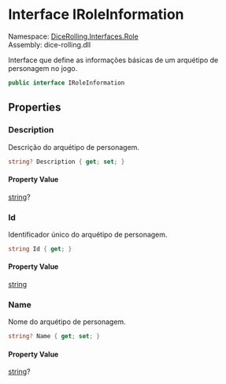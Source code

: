# <a id="DiceRolling_Interfaces_Role_IRoleInformation"></a> Interface IRoleInformation

Namespace: [DiceRolling.Interfaces.Role](DiceRolling.Interfaces.Role.md)  
Assembly: dice\-rolling.dll  

Interface que define as informações básicas de um arquétipo de personagem no jogo.

```csharp
public interface IRoleInformation
```

## Properties

### <a id="DiceRolling_Interfaces_Role_IRoleInformation_Description"></a> Description

Descrição do arquétipo de personagem.

```csharp
string? Description { get; set; }
```

#### Property Value

 [string](https://learn.microsoft.com/dotnet/api/system.string)?

### <a id="DiceRolling_Interfaces_Role_IRoleInformation_Id"></a> Id

Identificador único do arquétipo de personagem.

```csharp
string Id { get; }
```

#### Property Value

 [string](https://learn.microsoft.com/dotnet/api/system.string)

### <a id="DiceRolling_Interfaces_Role_IRoleInformation_Name"></a> Name

Nome do arquétipo de personagem.

```csharp
string? Name { get; set; }
```

#### Property Value

 [string](https://learn.microsoft.com/dotnet/api/system.string)?

